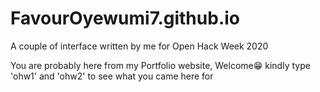 # FavourOyewumi7.github.io

A couple of interface written by me for Open Hack Week 2020

You are probably here from my Portfolio website, Welcome😁
kindly type 'ohw1' and 'ohw2' to see what you came here for

